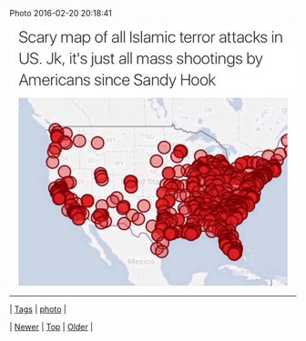 <!--
title: Photo 2016-02-20 20
date: 2020-06-28T15:27:00.107Z
tags: photo
-->


Photo 2016-02-20 20:18:41

![](139677595219-0.jpg)

<!--BOTTOM-POST-NAVIGATION-->
---

| [Tags](tags.md) | [photo](tag-photo.md) |

| [Newer](139531490029.md) | [Top](index.md) | [Older](139711387370.md) |